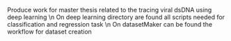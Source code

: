 Produce work for master thesis related to the tracing viral dsDNA using deep learning \n
On deep learning directory are found all scripts needed for classification and regression task \n
On datasetMaker can be found the workflow for dataset creation
